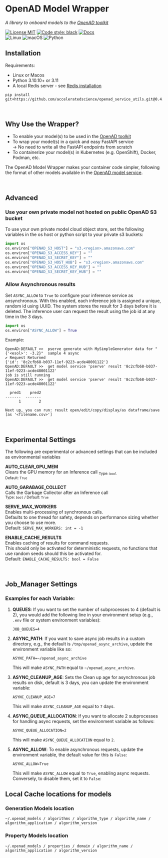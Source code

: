 # OpenAD Model Wrapper

[OpenAD toolkit]: https://github.com/acceleratedscience/openad-toolkit

_A library to onboard models to the [OpenAD toolkit]_

[![License MIT](https://img.shields.io/github/license/acceleratedscience/openad_service_utils)](https://opensource.org/licenses/MIT)
[![Code style: black](https://img.shields.io/badge/code%20style-black-000000.svg)](https://github.com/psf/black)
[![Docs](https://img.shields.io/badge/website-live-brightgreen)](https://acceleratedscience.github.io/openad-docs/)  
![Linux](https://img.shields.io/badge/Linux-FCC624?style=for-the-badge&logo=linux&logoColor=black)
![macOS](https://img.shields.io/badge/mac%20os-000000?style=for-the-badge&logo=macos&logoColor=F0F0F0)
![Python](https://img.shields.io/badge/python-3670A0?style=for-the-badge&logo=python&logoColor=ffdd54)

## Installation

Requirements:

-   Linux or Macos
-   Python 3.10.10+ or 3.11
-   A local Redis server - see [Redis installation](https://redis.io/docs/latest/operate/oss_and_stack/install/install-redis/)

```shell
pip install git+https://github.com/acceleratedscience/openad_service_utils.git@0.4.0
```

<br>

## Why Use the Wrapper?

-   To enable your model(s) to be used in the [OpenAD toolkit]
-   To wrap your model(s) in a quick and easy FastAPI service  
    &rarr; No need to write all the FastAPI endpoints from scratch
-   To containerize your model(s) in Kubernetes (e.g. OpenShift), Docker, Podman, etc.

The OpenAD Model Wrapper makes your container code simpler, following the format of other models available in the [OpenAD model service](https://openad.accelerate.science/docs/model-service/available-models).

<br>

## Advanced

### Use your own private model not hosted on public OpenAD S3 bucket

To use your own private model cloud object store, set the following variables in the os host or python script to your private s3 buckets:

```python
import os
os.environ["OPENAD_S3_HOST"] = "s3.<region>.amazonaws.com"
os.environ["OPENAD_S3_ACCESS_KEY"] = ""
os.environ["OPENAD_S3_SECRET_KEY"] = ""
os.environ["OPENAD_S3_HOST_HUB"] = "s3.<region>.amazonaws.com"
os.environ["OPENAD_S3_ACCESS_KEY_HUB"] = ""
os.environ["OPENAD_S3_SECRET_KEY_HUB"] = ""
```

### Allow Asynchronous results

Set `ASYNC_ALLOW` to `True` to configure your inference service as ansynchronous.
With this enabled, each inference job is assigned a unique, random id using
UUID. The system stores the result for 3 days before it is deleted. The
inference user can request the result using the job id at any time in the 3 days.

```python
import os
os.environ["ASYNC_ALLOW"] = True
```

Example:

```text
OpenAD:DEFAULT >>  pserve generate with MySimpleGenerator data for "{'<esol>': -3.2}"  sample 4 async
✔ Request Returned
{'id': '8c2cfb68-b037-11ef-9223-acde48001122'}
OpenAD:DEFAULT >>  get model service 'pserve' result '8c2cfb68-b037-11ef-9223-acde48001122'
job is still running
OpenAD:DEFAULT >>  get model service 'pserve' result '8c2cfb68-b037-11ef-9223-acde48001122'

  pred1    pred2
-------  -------
      1        2

Next up, you can run: result open/edit/copy/display/as dataframe/save [as '<filename.csv>']

```

<br>

## Experimental Settings

The following are experimental or advanced settings that can be included as environmental variables

<!-- prettier-ignore -->
**AUTO_CLEAR_GPU_MEM**  
Clears the GPU memory for an Inference call
<sub>Type:    `bool`</sub>  
<sub>Default: `True`</sub>

**AUTO_GARABAGE_COLLECT**  
Calls the Garbage Collector after an Inference call  
<sub>Type: `bool` / Default: `True`</sub>

**SERVE_MAX_WORKERS**  
Enables multi-processing of synchronous calls.  
Defaults to one thread for safety, depends on performance sizing whether you choose to use more.  
Default: `SERVE_MAX_WORKERS: int = -1`

**ENABLE_CACHE_RESULTS**  
Enables caching of results for command requests.  
This should only be activated for deterministic requests, no functions that use random seeds should this be activated for.  
Default: `ENABLE_CACHE_RESULTS: bool = False`

<br>

## Job_Manager Settings

### Examples for each Variable:

1. **QUEUES**: If you want to set the number of subprocesses to 4 (default is 2), you would add the following line in your environment setup (e.g., `.env` file or system environment variables):

    ```
    JOB_QUEUES=4
    ```

2. **ASYNC_PATH**: If you want to save async job results in a custom directory, e.g., the default is `/tmp/openad_async_archive`, update the environment variable like so:

    ```
    ASYNC_PATH=~/openad_async_archive
    ```

    This will make `ASYNC_PATH` equal to `~/openad_async_archive`.

3. **ASYNC_CLEANUP_AGE**: Sets the Clean up age for asynchronous job results on disk, default is 3 days, you can update the environment variable:

    ```
    ASYNC_CLEANUP_AGE=7
    ```

    This will make `ASYNC_CLEANUP_AGE` equal to `7` days.

4. **ASYNC_QUEUE_ALLOCATION**: If you want to allocate 2 subprocesses for handling async requests, set the environment variable as follows:

    ```
    ASYNC_QUEUE_ALLOCATION=2
    ```

    This will make `ASYNC_QUEUE_ALLOCATION` equal to `2`.

5. **ASYNC_ALLOW**: To enable asynchronous requests, update the environment variable, the default value for this is `False`:

    ```
    ASYNC_ALLOW=True
    ```

    This will make `ASYNC_ALLOW` equal to `True`, enabling async requests. Conversely, to disable them, set it to `False`:

## Local Cache locations for models

### Generation Models location

`~/.openad_models / algorithms / algorithm_type / algorithm_name / algorithm_application / algorithm_version`

### Property Models location

`~/.openad_models / properties / domain / algorithm_name / algorithm_application / algorithm_version`
